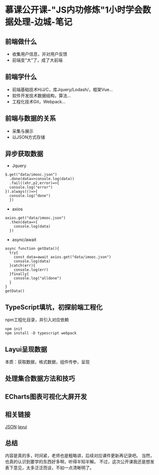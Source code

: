 # 慕课公开课-"JS内功修炼"1小时学会数据处理-边城-笔记
## 前端做什么
* 收集用户信息，并对用户反馈
* 前端变“大”了，成了大前端
## 前端学什么
* 前端基础技术H/J/C，库Jquery/Lodash/，框架Vue...
* 软件开发技术数据结构，算法...
* 工程化技术Git，Webpack...
## 前端与数据的关系
* 采集与展示
* 以JSON方式存储
## 异步获取数据
* Jquery
```
$.get("data/imooc.json")
  .done(data=>console.log(data))
  .fail((xhr,p2,error)=>{
  console.log("error")
}).always(()=>{
  console.log("done")
  })
```
* axios
```
axios.get("data/imooc.json")
  .then(data=>{
    console.log(data)
  })
```
* async/await
```
async function getData(){
  try{
    const data=await axios.get("data/imooc.json")
    console.log(data)
  }catch(err){
    console.log(err)
  }finally{
    console.log("alldone")  
  }
}
getData()
```
## TypeScript填坑，初探前端工程化
npm工程化目录，并引入对应依赖
```
npm init
npm install -D typescript webpack
```
## Layui呈现数据
本质：获取数据，格式数据，组件传参，呈现
## 处理集合数据方法和技巧
## ECharts图表可视化大屏开发
## 相关链接
[JSON](https://www.json.org/json-en.html)
[layui](https://www.layui.com/doc/element/layout.html)
## 总结
内容是真的多，时间紧，老师也是粗略讲，后续对应课件更新再记录吧。
当然，也真的认识到要学的东西好多啊，听得半知半解。
不过，这次公开课我还是想发表下意见，太多泛泛而谈，不如一点清晰明了。